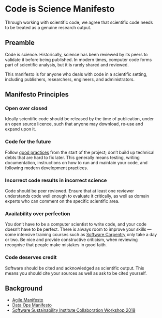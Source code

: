 # Code is Science Manifesto

Through working with scientific code, we agree that scientific code needs to be treated as a genuine research output.

## Preamble
Code is science. Historically, science has been reviewed by its peers to validate it before being published. In modern times, computer code forms part of scientific analysis, but it is rarely shared and reviewed. 

This manifesto is for anyone who deals with code in a scientific setting, including publishers, researchers, engineers, and administrators. 

## Manifesto Principles

### Open over closed
Ideally scientific code should be released by the time of publication, under an open source licence, such that anyone may download, re-use and expand upon it.
### Code for the future
Follow [good practices](https://software.ac.uk/resources/guides/software-development-general-best-practice) from the start of the project; don’t build up technical debts that are hard to fix later. This generally means testing, writing documentation, instructions on how to run and maintain your code, and following modern development practices.
### Incorrect code results in incorrect science
Code should be peer reviewed. Ensure that at least one reviewer understands code well enough to evaluate it critically, as well as domain experts who can comment on the specific scientific area.  
### Availability over perfection
You don’t have to be a computer scientist to write code, and your code doesn’t have to be perfect. There is always room to improve your skills — some intensive training courses such as [Software Carpentry](https://software-carpentry.org/) only take a day or two. 
Be nice and provide constructive criticism, when reviewing recognise that people make mistakes in good faith. 
### Code deserves credit
Software should be cited and acknowledged as scientific output. This means you should cite your sources as well as ask to be cited yourself. 

## Background
- [Agile Manifesto](http://agilemanifesto.org/)
- [Data Ops Manifesto](http://dataopsmanifesto.org/)
- [Software Sustainability Institute Collaboration Workshop 2018](https://www.software.ac.uk/cw18/)
